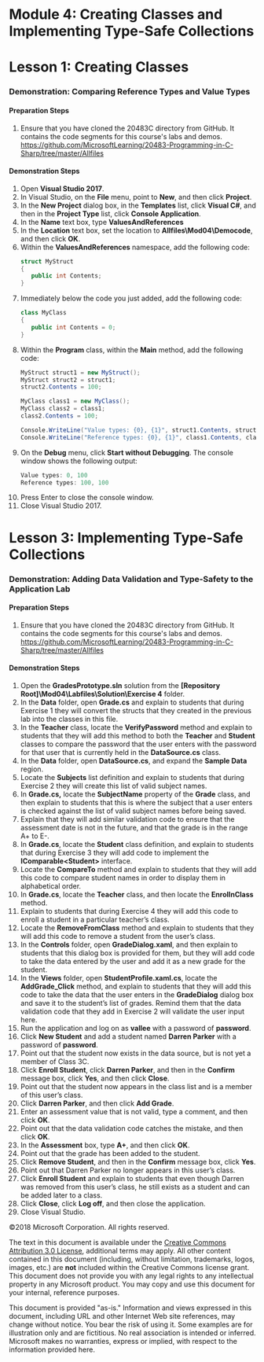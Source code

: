 # Module 4: Creating Classes and Implementing Type-Safe Collections

# Lesson 1: Creating Classes

### Demonstration: Comparing Reference Types and Value Types

#### Preparation Steps

1. Ensure that you have cloned the 20483C directory from GitHub. It contains the code segments for this course's labs and demos. https://github.com/MicrosoftLearning/20483-Programming-in-C-Sharp/tree/master/Allfiles

#### Demonstration Steps

1.  Open **Visual Studio 2017**.
2.  In Visual Studio, on the **File** menu, point to **New**, and then click
    **Project**.
3.  In the **New Project** dialog box, in the **Templates** list, click **Visual
    C\#**, and then in the **Project Type** list, click **Console Application**.
4.  In the **Name** text box, type **ValuesAndReferences**
5.  In the **Location** text box, set the location to **Allfiles\\Mod04\\Democode**,
    and then click **OK**.
6. Within the **ValuesAndReferences** namespace, add the following code:
    ```cs
    struct MyStruct
    {
       public int Contents;
    }
    ```
7.	Immediately below the code you just added, add the following code:
    ```cs
    class MyClass
    {
       public int Contents = 0;
    }
    ```
8.	Within the **Program** class, within the **Main** method, add the following code:
    ```cs
    MyStruct struct1 = new MyStruct();
    MyStruct struct2 = struct1;
    struct2.Contents = 100;

    MyClass class1 = new MyClass();
    MyClass class2 = class1;
    class2.Contents = 100;

    Console.WriteLine("Value types: {0}, {1}", struct1.Contents, struct2.Contents);
    Console.WriteLine("Reference types: {0}, {1}", class1.Contents, class2.Contents);
    ```
9.  On the **Debug** menu, click **Start without Debugging**. The console window
    shows the following output:
    ```cs
    Value types: 0, 100
    Reference types: 100, 100
    ```
10.	Press Enter to close the console window.
11.	Close Visual Studio 2017.



# Lesson 3: Implementing Type-Safe Collections

### Demonstration: Adding Data Validation and Type-Safety to the Application Lab

#### Preparation Steps

1. Ensure that you have cloned the 20483C directory from GitHub. It contains the code segments for this course's labs and demos. https://github.com/MicrosoftLearning/20483-Programming-in-C-Sharp/tree/master/Allfiles

#### Demonstration Steps

1. Open the **GradesPrototype.sln** solution from the
    **[Repository Root]\\Mod04\\Labfiles\\Solution\\Exercise 4** folder.
2. In the **Data** folder, open **Grade.cs** and explain to students that
    during Exercise 1 they will convert the structs that they created in the
    previous lab into the classes in this file.
3. In the **Teacher** class, locate the **VerifyPassword** method and explain
    to students that they will add this method to both the **Teacher** and
    **Student** classes to compare the password that the user enters with the
    password for that user that is currently held in the **DataSource.cs**
    class.
4. In the **Data** folder, open **DataSource.cs**, and expand the **Sample
    Data** region.
5. Locate the **Subjects** list definition and explain to students that during
    Exercise 2 they will create this list of valid subject names.
6. In **Grade.cs,** locate the **SubjectName** property of the **Grade** class,
    and then explain to students that this is where the subject that a user
    enters is checked against the list of valid subject names before being
    saved.
7. Explain that they will add similar validation code to ensure that the
    assessment date is not in the future, and that the grade is in the range A+
    to E-.
8. In **Grade.cs**, locate the **Student** class definition, and explain to
    students that during Exercise 3 they will add code to implement the
    **IComparable\<Student\>** interface.
9. Locate the **CompareTo** method and explain to students that they will add
    this code to compare student names in order to display them in alphabetical
    order.
10. In **Grade.cs**, locate the **Teacher** class, and then locate the
    **EnrolInClass** method.
11. Explain to students that during Exercise 4 they will add this code to enroll
    a student in a particular teacher’s class.
12. Locate the **RemoveFromClass** method and explain to students that they will
    add this code to remove a student from the user’s class.
13. In the **Controls** folder, open **GradeDialog.xaml**, and then explain to
    students that this dialog box is provided for them, but they will add code
    to take the data entered by the user and add it as a new grade for the
    student.
14. In the **Views** folder, open **StudentProfile.xaml.cs**, locate the
    **AddGrade_Click** method, and explain to students that they will add this
    code to take the data that the user enters in the **GradeDialog** dialog box
    and save it to the student’s list of grades. Remind them that the data
    validation code that they add in Exercise 2 will validate the user input
    here.
15. Run the application and log on as **vallee** with a password of
    **password**.
16. Click **New Student** and add a student named **Darren Parker** with a
    password of **password**.
17. Point out that the student now exists in the data source, but is not yet a
    member of Class 3C.
18. Click **Enroll Student**, click **Darren Parker**, and then in the
    **Confirm** message box, click **Yes**, and then click **Close**.
19. Point out that the student now appears in the class list and is a member of
    this user’s class.
20. Click **Darren Parker**, and then click **Add Grade**.
21. Enter an assessment value that is not valid, type a comment, and then click
    **OK**.
22. Point out that the data validation code catches the mistake, and then click
    **OK**.
23. In the **Assessment** box, type **A+**, and then click **OK**.
24. Point out that the grade has been added to the student.
25. Click **Remove Student**, and then in the **Confirm** message box, click
    **Yes**.
26. Point out that Darren Parker no longer appears in this user’s class.
27. Click **Enroll Student** and explain to students that even though Darren was
    removed from this user’s class, he still exists as a student and can be
    added later to a class.
28. Click **Close**, click **Log off**, and then close the application.
29. Close Visual Studio.



©2018 Microsoft Corporation. All rights reserved.

The text in this document is available under the  [Creative Commons Attribution 3.0 License](https://creativecommons.org/licenses/by/3.0/legalcode), additional terms may apply. All other content contained in this document (including, without limitation, trademarks, logos, images, etc.) are  **not**  included within the Creative Commons license grant. This document does not provide you with any legal rights to any intellectual property in any Microsoft product. You may copy and use this document for your internal, reference purposes.

This document is provided &quot;as-is.&quot; Information and views expressed in this document, including URL and other Internet Web site references, may change without notice. You bear the risk of using it. Some examples are for illustration only and are fictitious. No real association is intended or inferred. Microsoft makes no warranties, express or implied, with respect to the information provided here.
